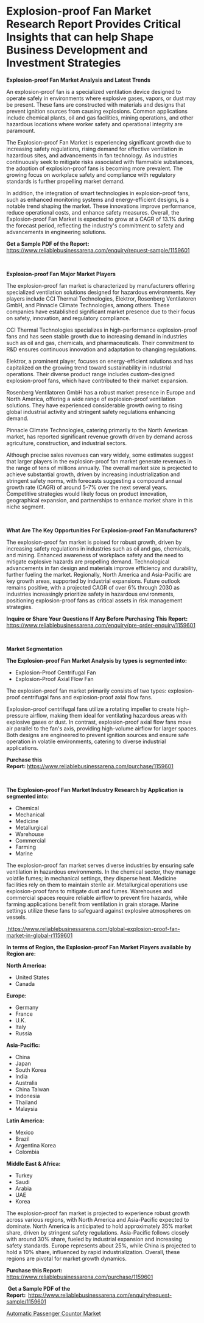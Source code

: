 <p><h1>Explosion-proof Fan Market Research Report Provides Critical Insights that can help Shape Business Development and Investment Strategies</h1></p><p><strong>Explosion-proof Fan Market Analysis and Latest Trends</strong></p>
<p><p>An explosion-proof fan is a specialized ventilation device designed to operate safely in environments where explosive gases, vapors, or dust may be present. These fans are constructed with materials and designs that prevent ignition sources from causing explosions. Common applications include chemical plants, oil and gas facilities, mining operations, and other hazardous locations where worker safety and operational integrity are paramount.</p><p>The Explosion-proof Fan Market is experiencing significant growth due to increasing safety regulations, rising demand for effective ventilation in hazardous sites, and advancements in fan technology. As industries continuously seek to mitigate risks associated with flammable substances, the adoption of explosion-proof fans is becoming more prevalent. The growing focus on workplace safety and compliance with regulatory standards is further propelling market demand.</p><p>In addition, the integration of smart technologies in explosion-proof fans, such as enhanced monitoring systems and energy-efficient designs, is a notable trend shaping the market. These innovations improve performance, reduce operational costs, and enhance safety measures. Overall, the Explosion-proof Fan Market is expected to grow at a CAGR of 13.1% during the forecast period, reflecting the industry's commitment to safety and advancements in engineering solutions.</p></p>
<p><strong>Get a Sample PDF of the Report:&nbsp;</strong> <a href="https://www.reliablebusinessarena.com/enquiry/request-sample/1159601?utm_campaign=3510&utm_medium=2&utm_source=Github&utm_content=ia&utm_term=22032025&utm_id=explosion-proof-fan">https://www.reliablebusinessarena.com/enquiry/request-sample/1159601</a></p>
<p>&nbsp;</p>
<p><strong>Explosion-proof Fan Major Market Players</strong></p>
<p><p>The explosion-proof fan market is characterized by manufacturers offering specialized ventilation solutions designed for hazardous environments. Key players include CCI Thermal Technologies, Elektror, Rosenberg Ventilatoren GmbH, and Pinnacle Climate Technologies, among others. These companies have established significant market presence due to their focus on safety, innovation, and regulatory compliance.</p><p>CCI Thermal Technologies specializes in high-performance explosion-proof fans and has seen stable growth due to increasing demand in industries such as oil and gas, chemicals, and pharmaceuticals. Their commitment to R&D ensures continuous innovation and adaptation to changing regulations.</p><p>Elektror, a prominent player, focuses on energy-efficient solutions and has capitalized on the growing trend toward sustainability in industrial operations. Their diverse product range includes custom-designed explosion-proof fans, which have contributed to their market expansion.</p><p>Rosenberg Ventilatoren GmbH has a robust market presence in Europe and North America, offering a wide range of explosion-proof ventilation solutions. They have experienced considerable growth owing to rising global industrial activity and stringent safety regulations enhancing demand.</p><p>Pinnacle Climate Technologies, catering primarily to the North American market, has reported significant revenue growth driven by demand across agriculture, construction, and industrial sectors.</p><p>Although precise sales revenues can vary widely, some estimates suggest that larger players in the explosion-proof fan market generate revenues in the range of tens of millions annually. The overall market size is projected to achieve substantial growth, driven by increasing industrialization and stringent safety norms, with forecasts suggesting a compound annual growth rate (CAGR) of around 5-7% over the next several years. Competitive strategies would likely focus on product innovation, geographical expansion, and partnerships to enhance market share in this niche segment.</p></p>
<p>&nbsp;</p>
<p><strong>What Are The Key Opportunities For Explosion-proof Fan Manufacturers?</strong></p>
<p><p>The explosion-proof fan market is poised for robust growth, driven by increasing safety regulations in industries such as oil and gas, chemicals, and mining. Enhanced awareness of workplace safety and the need to mitigate explosive hazards are propelling demand. Technological advancements in fan design and materials improve efficiency and durability, further fueling the market. Regionally, North America and Asia-Pacific are key growth areas, supported by industrial expansions. Future outlook remains positive, with a projected CAGR of over 6% through 2030 as industries increasingly prioritize safety in hazardous environments, positioning explosion-proof fans as critical assets in risk management strategies.</p></p>
<p><strong>Inquire or Share Your Questions If Any Before Purchasing This Report:</strong> <a href="https://www.reliablebusinessarena.com/enquiry/pre-order-enquiry/1159601?utm_campaign=3510&utm_medium=2&utm_source=Github&utm_content=ia&utm_term=22032025&utm_id=explosion-proof-fan">https://www.reliablebusinessarena.com/enquiry/pre-order-enquiry/1159601</a></p>
<p>&nbsp;</p>
<p><strong>Market Segmentation</strong></p>
<p><strong>The Explosion-proof Fan Market Analysis by types is segmented into:</strong></p>
<p><ul><li>Explosion-Proof Centrifugal Fan</li><li>Explosion-Proof Axial Flow Fan</li></ul></p>
<p><p>The explosion-proof fan market primarily consists of two types: explosion-proof centrifugal fans and explosion-proof axial flow fans. </p><p>Explosion-proof centrifugal fans utilize a rotating impeller to create high-pressure airflow, making them ideal for ventilating hazardous areas with explosive gases or dust. In contrast, explosion-proof axial flow fans move air parallel to the fan's axis, providing high-volume airflow for larger spaces. Both designs are engineered to prevent ignition sources and ensure safe operation in volatile environments, catering to diverse industrial applications.</p></p>
<p><strong>Purchase this Report:&nbsp;</strong><a href="https://www.reliablebusinessarena.com/purchase/1159601?utm_campaign=3510&utm_medium=2&utm_source=Github&utm_content=ia&utm_term=22032025&utm_id=explosion-proof-fan">https://www.reliablebusinessarena.com/purchase/1159601</a></p>
<p>&nbsp;</p>
<p><strong>The Explosion-proof Fan Market Industry Research by Application is segmented into:</strong></p>
<p><ul><li>Chemical</li><li>Mechanical</li><li>Medicine</li><li>Metallurgical</li><li>Warehouse</li><li>Commercial</li><li>Farming</li><li>Marine</li></ul></p>
<p><p>The explosion-proof fan market serves diverse industries by ensuring safe ventilation in hazardous environments. In the chemical sector, they manage volatile fumes; in mechanical settings, they disperse heat. Medicine facilities rely on them to maintain sterile air. Metallurgical operations use explosion-proof fans to mitigate dust and fumes. Warehouses and commercial spaces require reliable airflow to prevent fire hazards, while farming applications benefit from ventilation in grain storage. Marine settings utilize these fans to safeguard against explosive atmospheres on vessels.</p></p>
<p><a href="https://www.reliablebusinessarena.com/global-explosion-proof-fan-market-in-global-r1159601?utm_campaign=3510&utm_medium=2&utm_source=Github&utm_content=ia&utm_term=22032025&utm_id=explosion-proof-fan">&nbsp;https://www.reliablebusinessarena.com/global-explosion-proof-fan-market-in-global-r1159601</a></p>
<p><strong>In terms of Region, the Explosion-proof Fan Market Players available by Region are:</strong></p>
<p>
    <p> <strong> North America: </strong>
        <ul>
            <li>United States</li>
            <li>Canada</li>
        </ul>
        </p> 
    <p> <strong> Europe: </strong>
        <ul>
            <li>Germany</li>
            <li>France</li>
            <li>U.K.</li>
            <li>Italy</li>
            <li>Russia</li>
        </ul>
        </p> 
    <p> <strong> Asia-Pacific: </strong>
        <ul>
            <li>China</li>
            <li>Japan</li>
            <li>South Korea</li>
            <li>India</li>
            <li>Australia</li>
            <li>China Taiwan</li>
            <li>Indonesia</li>
            <li>Thailand</li>
            <li>Malaysia</li>
        </ul>
        </p> 
    <p> <strong> Latin America: </strong>
        <ul>
            <li>Mexico</li>
            <li>Brazil</li>
            <li>Argentina Korea</li>
            <li>Colombia</li>
        </ul>
        </p> 
    <p> <strong> Middle East & Africa: </strong>
        <ul>
            <li>Turkey</li>
            <li>Saudi</li>
            <li>Arabia</li>
            <li>UAE</li>
            <li>Korea</li>
        </ul>
    </p>
    </p>
<p><p>The explosion-proof fan market is projected to experience robust growth across various regions, with North America and Asia-Pacific expected to dominate. North America is anticipated to hold approximately 35% market share, driven by stringent safety regulations. Asia-Pacific follows closely with around 30% share, fueled by industrial expansion and increasing safety standards. Europe represents about 25%, while China is projected to hold a 10% share, influenced by rapid industrialization. Overall, these regions are pivotal for market growth dynamics.</p></p>
<p><strong>Purchase this Report: </strong><a href="https://www.reliablebusinessarena.com/purchase/1159601?utm_campaign=3510&utm_medium=2&utm_source=Github&utm_content=ia&utm_term=22032025&utm_id=explosion-proof-fan">https://www.reliablebusinessarena.com/purchase/1159601</a></p>
<p>&nbsp;<strong>Get a Sample PDF of the Report:&nbsp;&nbsp;</strong><a href="https://www.reliablebusinessarena.com/enquiry/request-sample/1159601?utm_campaign=3510&utm_medium=2&utm_source=Github&utm_content=ia&utm_term=22032025&utm_id=explosion-proof-fan">https://www.reliablebusinessarena.com/enquiry/request-sample/1159601</a></p>
<p><strong></strong></p>
<p><p><a href="https://github.com/kryshaprilbb/Market-Research-Report-List-1/blob/main/automatic-passenger-countor-market.md?utm_campaign=3510&utm_medium=2&utm_source=Github&utm_content=ia&utm_term=22032025&utm_id=explosion-proof-fan">Automatic Passenger Countor Market</a></p></p>